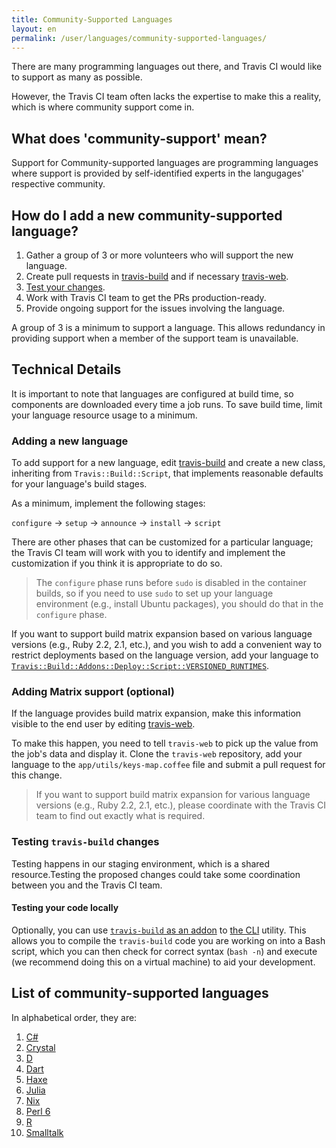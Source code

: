 ```yaml
---
title: Community-Supported Languages
layout: en
permalink: /user/languages/community-supported-languages/
---
```


<div id="toc"></div>

There are many programming languages out there, and Travis CI would like
to support as many as possible.

However, the Travis CI team often lacks the expertise to make this
a reality, which is where community support come in.

## What does 'community-support' mean?

Support for Community-supported languages are programming languages where
support is provided by self-identified experts in the langugages'
respective community.

## How do I add a new community-supported language?

1. Gather a group of 3 or more volunteers who will support the new language.
2. Create pull requests in [travis-build](#Adding-a-new-language) and if
   necessary [travis-web](#Adding-Matrix-support-%28optional%29).
3. [Test your changes](#Testing-travis-build-changes).
4. Work with Travis CI team to get the PRs production-ready.
5. Provide ongoing support for the issues involving the language.

A group of 3 is a minimum to support a language.
This allows redundancy in providing support when a member of
the support team is unavailable.

## Technical Details

It is important to note that languages are configured at build time,
so components are downloaded every time a job runs. To save build time, limit
 your language resource usage to a minimum.

### Adding a new language

To add support for a new language, edit [travis-build](https://github.com/travis-ci/travis-build)
and create a new class, inheriting from `Travis::Build::Script`, that implements
reasonable defaults for your language's build stages.

As a minimum, implement the following stages:

`configure` → `setup` → `announce` → `install` → `script`

There are other phases that can be customized for a particular language;
the Travis CI team will work with you to identify and implement the customization
if you think it is appropriate to do so.

> The `configure` phase runs before `sudo` is disabled in the container builds,
> so if you need to use `sudo` to set up your language environment
> (e.g., install Ubuntu packages), you should do that in the `configure` phase.

If you want to support build matrix expansion based on various language
versions (e.g., Ruby 2.2, 2.1, etc.), and you wish to add a convenient way
to restrict deployments based on the language version, add your language
to [`Travis::Build::Addons::Deploy::Script::VERSIONED_RUNTIMES`](https://github.com/travis-ci/travis-build/blob/master/lib/travis/build/addons/deploy/script.rb).

### Adding Matrix support (optional)

If the language provides build matrix expansion, make this information visible
to the end user by editing [travis-web](https://github.com/travis-ci/travis-web).

To make this happen, you need to tell `travis-web` to pick up the value
from the job's data and display it.  Clone the `travis-web` repository,
add your language to the `app/utils/keys-map.coffee` file and submit a
pull request for this change.

> If you want to support build matrix expansion for various language versions
> (e.g., Ruby 2.2, 2.1, etc.), please coordinate with the Travis CI team to
> find out exactly what is required.

### Testing `travis-build` changes

Testing happens in our staging environment, which is a shared resource.Testing
the proposed changes could take some coordination between you and the Travis CI team.

#### Testing your code locally

Optionally, you can use
[`travis-build` as an addon](https://github.com/travis-ci/travis-build/blob/master/README.md#use-as-addon-for-cli)
to [the CLI](https://github.com/travis-ci/travis.rb) utility.
This allows you to compile the `travis-build` code you are working on
into a Bash script, which you can then check for correct syntax (`bash -n`) and
execute (we recommend doing this on a virtual machine) to aid your development.

## List of community-supported languages

In alphabetical order, they are:

1. [C#](../csharp)
2. [Crystal](../crystal)
3. [D](../d)
4. [Dart](../dart)
5. [Haxe](../haxe)
6. [Julia](../julia)
7. [Nix](../nix)
8. [Perl 6](../perl6)
9. [R](../r)
10. [Smalltalk](../smalltalk)
